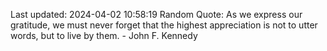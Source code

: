 Last updated: 2024-04-02 10:58:19
Random Quote: As we express our gratitude, we must never forget that the highest appreciation is not to utter words, but to live by them. - John F. Kennedy